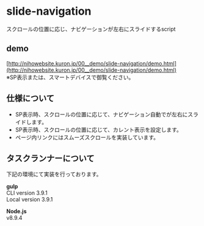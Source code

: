 # slide-navigation
スクロールの位置に応じ、ナビゲーションが左右にスライドするscript

## demo
[http://nihowebsite.kuron.jp/00__demo/slide-navigation/demo.html](http://nihowebsite.kuron.jp/00__demo/slide-navigation/demo.html)  
※SP表示または、スマートデバイスで御覧ください。

## 仕様について
- SP表示時、スクロールの位置に応じて、ナビゲーション自動でが左右にスライドします。
- SP表示時、スクロールの位置に応じて、カレント表示を設定します。
- ページ内リンクにはスムーズスクロールを実装しています。

## タスクランナーについて
下記の環境にて実装を行っております。  

**gulp**  
CLI version 3.9.1  
Local version 3.9.1  

**Node.js**  
v8.9.4  